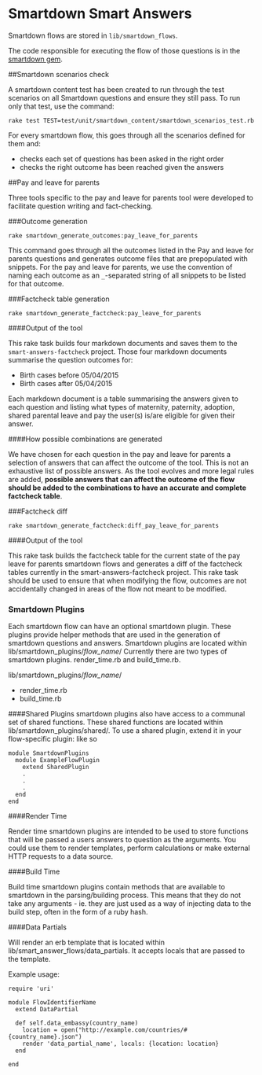 Smartdown Smart Answers
=============

Smartdown flows are stored in `lib/smartdown_flows`.

The code responsible for executing the flow of those questions is in the [smartdown gem](https://github.com/alphagov/smartdown).

##Smartdown scenarios check

A smartdown content test has been created to run through the test scenarios on all Smartdown questions and ensure they still pass.
To run only that test, use the command:

```rake test TEST=test/unit/smartdown_content/smartdown_scenarios_test.rb```

For every smartdown flow, this goes through all the scenarios defined for them and:
- checks each set of questions has been asked in the right order
- checks the right outcome has been reached given the answers

##Pay and leave for parents

Three tools specific to the pay and leave for parents tool were developed to facilitate question writing and fact-checking.

###Outcome generation

```rake smartdown_generate_outcomes:pay_leave_for_parents```

This command goes through all the outcomes listed in the Pay and leave for parents questions and generates outcome files that
are prepopulated with snippets.
For the pay and leave for parents, we use the convention of naming each outcome as an `_`-separated string of all snippets to be listed for that outcome.

###Factcheck table generation

```rake smartdown_generate_factcheck:pay_leave_for_parents```

####Output of the tool

This rake task builds four markdown documents and saves them to the ```smart-answers-factcheck``` project.
Those four markdown documents summarise the question outcomes for:
* Birth cases before 05/04/2015
* Birth cases after 05/04/2015

Each markdown document is a table summarising the answers given to each question and listing what types of maternity,
paternity, adoption, shared parental leave and pay the user(s) is/are eligible for given their answer.

####How possible combinations are generated

We have chosen for each question in the pay and leave for parents a selection of answers that can affect the outcome of the tool.
This is not an exhaustive list of possible answers. As the tool evolves and more legal rules are added, **possible answers
that can affect the outcome of the flow should be added to the combinations to have an accurate and complete factcheck table**.

###Factcheck diff

```rake smartdown_generate_factcheck:diff_pay_leave_for_parents```

####Output of the tool

This rake task builds the factcheck table for the current state of the pay leave for parents smartdown flows
and generates a diff of the factcheck tables currently in the smart-answers-factcheck project. This rake task should be used
to ensure that when modifying the flow, outcomes are not accidentally changed in areas of the flow not meant to be modified.

### Smartdown Plugins

Each smartdown flow can have an optional smartdown plugin. These plugins provide helper methods that are used in the generation of smartdown questions and answers. Smartdown plugins are located within lib/smartdown_plugins/*flow_name*/
Currently there are two types of smartdown plugins. render_time.rb and build_time.rb.

lib/smartdown_plugins/*flow_name*/
  - render_time.rb
  - build_time.rb

####Shared Plugins
smartdown plugins also have access to a communal set of shared functions. These shared functions are located within lib/smartdown_plugins/shared/. To use a shared plugin, extend it in your flow-specific plugin: like so

````
module SmartdownPlugins
  module ExampleFlowPlugin
    extend SharedPlugin
    .
    .
    .
  end
end
````

####Render Time

Render time smartdown plugins are intended to be used to store functions that will be passed a users answers to question as the arguments. You could use them to render templates, perform calculations or make external HTTP requests to a data source.

####Build Time

Build time smartdown plugins contain methods that are available to smartdown in the parsing/building process. This means that they do not take any arguments - ie. they are just used as
a way of injecting data to the build step, often in the form of a ruby hash.

####Data Partials

Will render an erb template that is located within lib/smart_answer_flows/data_partials. It accepts locals that are passed to the template.

Example usage:

````
require 'uri'

module FlowIdentifierName
  extend DataPartial

  def self.data_embassy(country_name)
    location = open("http://example.com/countries/#{country_name}.json")
    render 'data_partial_name', locals: {location: location}
  end

end
````
